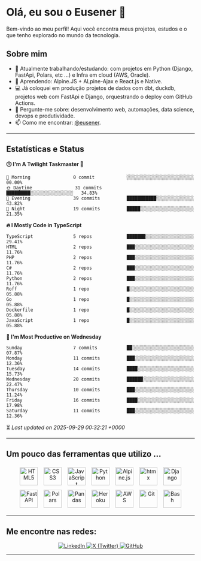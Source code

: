 # Olá, eu sou o Eusener 👋

Bem-vindo ao meu perfil! Aqui você encontra meus projetos, estudos e o que tenho explorado no mundo da tecnologia.

## Sobre mim
- 🔭 Atualmente trabalhando/estudando: com projetos em Python (Django, FastApi, Polars, etc ...) e Infra em cloud (AWS, Oracle).
- 🌱 Aprendendo: Alpine.JS + ALpine-Ajax e React.js e Native.
- 💻 Já coloquei em produção projetos de dados com dbt, duckdb, projetos web com FastApi e Django, orquestrando o deploy com GitHub Actions.
- 💬 Pergunte-me sobre: desenvolvimento web, automações, data science, devops e produtividade.
- 📫 Como me encontrar: [@eusener](https://github.com/eusener).

---

## Estatísticas e Status
<!--START_SECTION:readme-stats-->
**🕒 I'm A Twilight Taskmaster 🌆**

```text
🌅 Morning                0 commit            ░░░░░░░░░░░░░░░░░░░░░░░░░   00.00%
🌞 Daytime                31 commits          █████████░░░░░░░░░░░░░░░░   34.83%
🌆 Evening                39 commits          ███████████░░░░░░░░░░░░░░   43.82%
🌙 Night                  19 commits          █████░░░░░░░░░░░░░░░░░░░░   21.35%
```

**🔥 I Mostly Code in TypeScript**

```text
TypeScript               5 repos             ███████░░░░░░░░░░░░░░░░░░   29.41%
HTML                     2 repos             ███░░░░░░░░░░░░░░░░░░░░░░   11.76%
PHP                      2 repos             ███░░░░░░░░░░░░░░░░░░░░░░   11.76%
C#                       2 repos             ███░░░░░░░░░░░░░░░░░░░░░░   11.76%
Python                   2 repos             ███░░░░░░░░░░░░░░░░░░░░░░   11.76%
Roff                     1 repo              █░░░░░░░░░░░░░░░░░░░░░░░░   05.88%
Go                       1 repo              █░░░░░░░░░░░░░░░░░░░░░░░░   05.88%
Dockerfile               1 repo              █░░░░░░░░░░░░░░░░░░░░░░░░   05.88%
JavaScript               1 repo              █░░░░░░░░░░░░░░░░░░░░░░░░   05.88%
```

**📅 I'm Most Productive on Wednesday**

```text
Sunday                   7 commits           ██░░░░░░░░░░░░░░░░░░░░░░░   07.87%
Monday                   11 commits          ███░░░░░░░░░░░░░░░░░░░░░░   12.36%
Tuesday                  14 commits          ████░░░░░░░░░░░░░░░░░░░░░   15.73%
Wednesday                20 commits          ██████░░░░░░░░░░░░░░░░░░░   22.47%
Thursday                 10 commits          ███░░░░░░░░░░░░░░░░░░░░░░   11.24%
Friday                   16 commits          ████░░░░░░░░░░░░░░░░░░░░░   17.98%
Saturday                 11 commits          ███░░░░░░░░░░░░░░░░░░░░░░   12.36%
```



⏳ *Last updated on 2025-09-29 00:32:21 +0000*
<!--END_SECTION:readme-stats--> 
---

## Um pouco das ferramentas que utilizo ... 

<div align="center">

<!-- Principais tecnologias (48x48) -->
<img src="https://cdn.jsdelivr.net/gh/devicons/devicon/icons/html5/html5-original.svg" alt="HTML5" title="HTML5" width="48" height="48" style="margin:6px;" />
<img src="https://cdn.jsdelivr.net/gh/devicons/devicon/icons/css3/css3-original.svg" alt="CSS3" title="CSS3" width="48" height="48" style="margin:6px;" />
<img src="https://cdn.jsdelivr.net/gh/devicons/devicon/icons/javascript/javascript-original.svg" alt="JavaScript" title="JavaScript" width="48" height="48" style="margin:6px;" />
<img src="https://cdn.jsdelivr.net/gh/devicons/devicon/icons/python/python-original.svg" alt="Python" title="Python" width="48" height="48" style="margin:6px;" />
<img src="https://cdn.jsdelivr.net/npm/simple-icons@latest/icons/alpinedotjs.svg" alt="Alpine.js" title="Alpine.js" width="48" height="48" style="margin:6px;" />
<img src="https://cdn.jsdelivr.net/npm/simple-icons@latest/icons/htmx.svg" alt="htmx" title="htmx" width="48" height="48" style="margin:6px;" />
<img src="https://cdn.jsdelivr.net/gh/devicons/devicon/icons/django/django-plain.svg" alt="Django" title="Django" width="48" height="48" style="margin:6px;" />
<img src="https://cdn.jsdelivr.net/gh/devicons/devicon/icons/fastapi/fastapi-plain.svg" alt="FastAPI" title="FastAPI" width="48" height="48" style="margin:6px;" />
<img src="https://cdn.jsdelivr.net/npm/simple-icons@latest/icons/polars.svg" alt="Polars" title="Polars" width="48" height="48" style="margin:6px;" />
<img src="https://cdn.jsdelivr.net/gh/devicons/devicon/icons/pandas/pandas-original.svg" alt="Pandas" title="Pandas" width="48" height="48" style="margin:6px;" />
<img src="https://cdn.jsdelivr.net/gh/devicons/devicon/icons/heroku/heroku-original.svg" alt="Heroku" title="Heroku" width="48" height="48" style="margin:6px;" />
<img src="https://cdn.jsdelivr.net/gh/devicons/devicon/icons/amazonwebservices/amazonwebservices-original.svg" alt="AWS" title="AWS" width="48" height="48" style="margin:6px;" />
<img src="https://cdn.jsdelivr.net/gh/devicons/devicon/icons/git/git-original.svg" alt="Git" title="Git" width="48" height="48" style="margin:6px;" />
<img src="https://cdn.jsdelivr.net/gh/devicons/devicon/icons/bash/bash-original.svg" alt="Bash" title="Bash" width="48" height="48" style="margin:6px;" />

</div>

---

## Me encontre nas redes:

<div align="center">

  <!-- Badges de redes sociais -->
  <a href="https://linkedin.com/in/eusener" target="_blank">
    <img src="https://img.shields.io/badge/LinkedIn-0A66C2?style=for-the-badge&logo=linkedin&logoColor=white" alt="LinkedIn" />
  </a>
  <a href="https://x.com/eusener" target="_blank">
    <img src="https://img.shields.io/badge/X-000000?style=for-the-badge&logo=x&logoColor=white" alt="X (Twitter)" />
  </a>
  <a href="https://github.com/eusener" target="_blank">
    <img src="https://img.shields.io/badge/GitHub-181717?style=for-the-badge&logo=github&logoColor=white" alt="GitHub" />
  </a>

</div>

---


